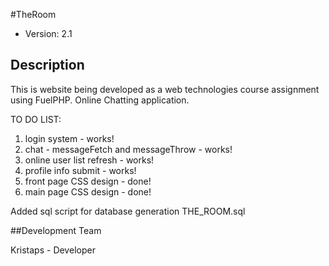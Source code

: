 #TheRoom

* Version: 2.1

## Description

This is website being developed as a web technologies course assignment using FuelPHP. Online Chatting application.
<p>TO DO LIST:
<ol>
	<li>login system - works!</li>
	<li>chat - messageFetch and messageThrow - works!</li>
	<li>online user list refresh - works!</li>
	<li>profile info submit - works!</li>
	<li>front page CSS design - done!</li>
	<li>main page CSS design - done!</li>
	</ol>
	</p>
Added sql script for database generation THE_ROOM.sql

##Development Team

Kristaps - Developer
